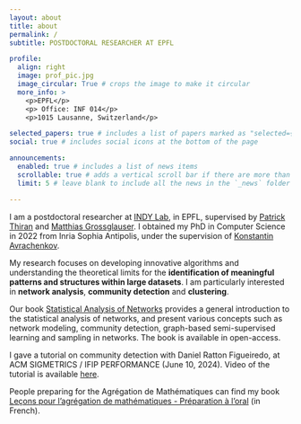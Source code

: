 ```yaml
---
layout: about
title: about
permalink: /
subtitle: POSTDOCTORAL RESEARCHER AT EPFL

profile:
  align: right
  image: prof_pic.jpg
  image_circular: True # crops the image to make it circular
  more_info: >
    <p>EPFL</p>
    <p> Office: INF 014</p>
    <p>1015 Lausanne, Switzerland</p>

selected_papers: true # includes a list of papers marked as "selected={true}"
social: true # includes social icons at the bottom of the page

announcements:
  enabled: true # includes a list of news items
  scrollable: true # adds a vertical scroll bar if there are more than 3 news items
  limit: 5 # leave blank to include all the news in the `_news` folder

---
```


I am a postdoctoral researcher at [INDY Lab](https://indy.epfl.ch), in EPFL, supervised by [Patrick Thiran](https://people.epfl.ch/patrick.thiran) and [Matthias Grossglauser](https://indy.epfl.ch/grossglauser/index.html). I obtained my PhD in Computer Science in 2022 from Inria Sophia Antipolis, under the supervision of [Konstantin Avrachenkov](https://www-sop.inria.fr/members/Konstantin.Avratchenkov/me.html). 

My research focuses on developing innovative algorithms and understanding the theoretical limits for the **identification of meaningful patterns and structures within large datasets**. I am particularly interested in **network analysis**, **community detection** and **clustering**. 

Our book [Statistical Analysis of Networks](https://nowpublishers.com/article/BookDetails/9781638280507) provides a general introduction to the statistical analysis of networks, and present various concepts such as network modeling, community detection, graph-based semi-supervised learning and sampling in networks. The book is available in open-access. 

I gave a tutorial on community detection with Daniel Ratton Figueiredo, at ACM SIGMETRICS / IFIP PERFORMANCE (June 10, 2024). Video of the tutorial is available [here](https://www.cos.ufrj.br/~daniel/netclu/).

People preparing for the Agrégation de Mathématiques can find my book [Leçons pour l’agrégation de mathématiques - Préparation à l’oral](https://www.editions-ellipses.fr/accueil/3543-lecons-pour-lagregation-de-mathematiques-preparation-a-loral-9782340030183.html) (in French). 
